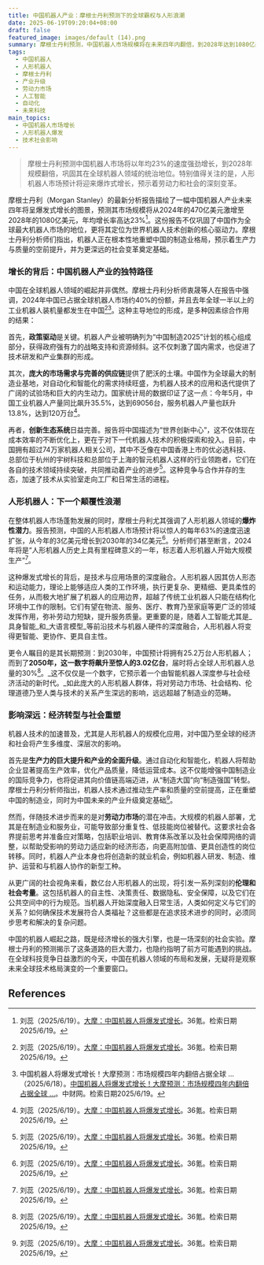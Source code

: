 ```yaml
---
title: 中国机器人产业：摩根士丹利预测下的全球霸权与人形浪潮
date: 2025-06-19T09:20:04+08:00
draft: false
featured_image: images/default (14).png
summary: 摩根士丹利预测，中国机器人市场规模将在未来四年内翻倍，到2028年达到1080亿美元，进一步巩固其全球统治地位，尤其是在人形机器人领域，预计将迎来每年63%的爆发式增长。这一趋势不仅预示着中国制造业的全面升级，更将对全球劳动力市场和社会结构产生深远影响，引发关于技术伦理和人类与机器人共存的深刻思考。
tags: 
  - 中国机器人
  - 人形机器人
  - 摩根士丹利
  - 产业升级
  - 劳动力市场
  - 人工智能
  - 自动化
  - 未来科技
main_topics: 
  - 中国机器人市场增长
  - 人形机器人爆发
  - 技术社会影响
---
```


> 摩根士丹利预测中国机器人市场将以年均23%的速度强劲增长，到2028年规模翻倍，巩固其在全球机器人领域的统治地位。特别值得关注的是，人形机器人市场预计将迎来爆炸式增长，预示着劳动力和社会的深刻变革。

摩根士丹利（Morgan Stanley）的最新分析报告描绘了一幅中国机器人产业未来四年将呈爆发式增长的图景，预测其市场规模将从2024年的470亿美元激增至2028年的1080亿美元，年均增长率高达23%[^1]。这份报告不仅巩固了中国作为全球最大机器人市场的地位，更将其定位为世界机器人技术创新的核心驱动力。摩根士丹利分析师们指出，机器人正在根本性地重塑中国的制造业格局，预示着生产力与质量的空前提升，并为更深远的社会变革奠定基础。

### 增长的背后：中国机器人产业的独特路径

中国在全球机器人领域的崛起并非偶然。摩根士丹利分析师衷晟等人在报告中强调，2024年中国已占据全球机器人市场约40%的份额，并且去年全球一半以上的工业机器人装机量都发生在中国[^1][^2]。这种主导地位的形成，是多种因素综合作用的结果：

首先，**政策驱动**是关键。机器人产业被明确列为“中国制造2025”计划的核心组成部分，获得政府强有力的战略支持和资源倾斜。这不仅刺激了国内需求，也促进了技术研发和产业集群的形成。

其次，**庞大的市场需求与完善的供应链**提供了肥沃的土壤。中国作为全球最大的制造业基地，对自动化和智能化的需求持续旺盛，为机器人技术的应用和迭代提供了广阔的试验场和巨大的内生动力。国家统计局的数据印证了这一点：今年5月，中国工业机器人产量同比飙升35.5%，达到69056台，服务机器人产量也跃升13.8%，达到120万台[^1]。

再者，**创新生态系统**日益完善。报告将中国描述为“世界创新中心”，这不仅体现在成本效率的不断优化上，更在于对下一代机器人技术的积极探索和投入。目前，中国拥有超过74万家机器人相关公司，其中不乏像在中国香港上市的优必选科技、总部位于杭州的宇树科技和总部位于上海的智元机器人这样的行业领跑者，它们在各自的技术领域持续突破，共同推动着产业的进步[^1]。这种竞争与合作并存的生态，加速了技术从实验室走向工厂和日常生活的进程。

### 人形机器人：下一个颠覆性浪潮

在整体机器人市场蓬勃发展的同时，摩根士丹利尤其强调了人形机器人领域的**爆炸性潜力**。报告预测，中国的人形机器人市场预计将以惊人的每年63%的速度迅速扩张，从今年的3亿美元增长到2030年的34亿美元[^1]。分析师们甚至断言，2024年将是“人形机器人历史上具有里程碑意义的一年，标志着人形机器人开始大规模生产”[^1]。

这种爆发式增长的背后，是技术与应用场景的深度融合。人形机器人因其仿人形态和运动能力，理论上能够适应人类的工作环境，执行更复杂、更精细、更具柔性的任务，从而极大地扩展了机器人的应用边界，超越了传统工业机器人只能在结构化环境中工作的限制。它们有望在物流、服务、医疗、教育乃至家庭等更广泛的领域发挥作用，弥补劳动力短缺，提升服务质量。更重要的是，随着人工智能尤其是_具身智能_和_大语言模型_等前沿技术与机器人硬件的深度融合，人形机器人将变得更智能、更协作、更具自主性。

更令人瞩目的是其长期预测：到2030年，中国预计将拥有25.2万台人形机器人；而到了**2050年，这一数字将飙升至惊人的3.02亿台**，届时将占全球人形机器人总量的30%[^1]。_这不仅仅是一个数字，它预示着一个由智能机器人深度参与社会经济活动的新时代。_如此庞大的人形机器人群体，将对劳动力市场、社会结构、伦理道德乃至人类与技术的关系产生深远的影响，远远超越了制造业的范畴。

### 影响深远：经济转型与社会重塑

机器人技术的加速普及，尤其是人形机器人的规模化应用，对中国乃至全球的经济和社会将产生多维度、深层次的影响。

首先是**生产力的巨大提升和产业的全面升级**。通过自动化和智能化，机器人将帮助企业显著提高生产效率，优化产品质量，降低运营成本。这不仅能增强中国制造业的国际竞争力，也将促进其向价值链高端迈进，从“制造大国”向“制造强国”转型。摩根士丹利分析师指出，机器人技术通过推动生产率和质量的空前提高，正在重塑中国的制造业，同时为中国未来的产业升级奠定基础[^1]。

然而，伴随技术进步而来的是对**劳动力市场**的潜在冲击。大规模的机器人部署，尤其是在制造业和服务业，可能导致部分重复性、低技能岗位被替代。这要求社会各界提前思考并准备应对策略，包括职业培训、教育体系改革以及社会保障网络的调整，以帮助受影响的劳动力适应新的经济形态，向更高附加值、更具创造性的岗位转移。同时，机器人产业本身也将创造新的就业机会，例如机器人研发、制造、维护、运营和与机器人协作的新型工种。

从更广阔的社会视角来看，数亿台人形机器人的出现，将引发一系列深刻的**伦理和社会考量**。这包括机器人的自主性、决策责任、数据隐私、安全保障，以及它们在公共空间中的行为规范。当机器人开始深度融入日常生活，人类如何定义与它们的关系？如何确保技术发展符合人类福祉？这些都是在追求技术进步的同时，必须同步思考和解决的复杂问题。

中国的机器人崛起之路，既是经济增长的强大引擎，也是一场深刻的社会实验。摩根士丹利的预测揭示了这条道路的巨大潜力，也隐约指明了前方可能遇到的挑战。在全球科技竞争日益激烈的今天，中国在机器人领域的布局和发展，无疑将是观察未来全球技术格局演变的一个重要窗口。

## References
[^1]: 刘蕊（2025/6/19）。[大摩：中国机器人将爆发式增长](https://www.36kr.com/p/3342673943837193)。36氪。检索日期2025/6/19。
[^2]: 中国机器人将爆发式增长！大摩预测：市场规模四年内翻倍占据全球 ...（2025/6/18）。[中国机器人将爆发式增长！大摩预测：市场规模四年内翻倍占据全球 ...](https://cfi.net.cn/p20250618001667.html)。中财网。检索日期2025/6/19。
[^3]: 中国机器人将爆发式增长！大摩预测：市场规模四年内翻倍 ...（2025/6/18）。[中国机器人将爆发式增长！大摩预测：市场规模四年内翻倍 ...](https://finance.sina.com.cn/jjxw/2025-06-18/doc-infanwwh8185831.shtml)。新浪财经。检索日期2025/6/19。
